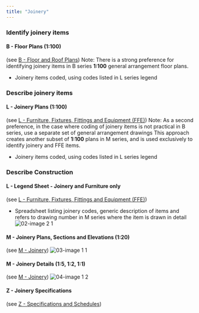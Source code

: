 ```yaml
---
title: "Joinery"
---
```

### Identify joinery items

#### B - Floor Plans (1:100)
(see [B - Floor and Roof Plans](notes/1_Documentation%20Codex/1b_Alphabet/B%20-%20Floor%20and%20Roof%20Plans.md))
Note: There is a strong preference for identifying joinery items in B series **1:100** general arrangement floor plans.
- Joinery items coded, using codes listed in L series legend

### Describe joinery items

#### L - Joinery Plans (1:100)
(see [L - Furniture, Fixtures, Fittings and Equipment (FFE)](notes/1_Documentation%20Codex/1b_Alphabet/L%20-%20Furniture,%20Fixtures,%20Fittings%20and%20Equipment%20(FFE).md))
Note:
As a second preference, in the case where coding of joinery items is not practical in B series, use a separate set of general arrangement drawings
This approach creates another subset of **1:100** plans in M series, and is used exclusively to identify joinery and FFE items.
- Joinery items coded, using codes listed in L series legend

### Describe Construction

#### L - Legend Sheet - Joinery and Furniture only
(see [L - Furniture, Fixtures, Fittings and Equipment (FFE)](notes/1_Documentation%20Codex/1b_Alphabet/L%20-%20Furniture,%20Fixtures,%20Fittings%20and%20Equipment%20(FFE).md))
- Spreadsheet listing joinery codes, generic description of items and refers to drawing number in M series where the item is drawn in detail
![02-image 2 1](notes/1_Documentation%20Codex/1c_Building%20Components/assets/02-image%202%201.svg)

#### M - Joinery Plans, Sections and Elevations (1:20)
(see [M - Joinery](notes/1_Documentation%20Codex/1b_Alphabet/M%20-%20Joinery.md))
![03-image 1 1](notes/1_Documentation%20Codex/1c_Building%20Components/assets/03-image%201%201.svg)

#### M - Joinery Details (1:5, 1:2, 1:1)
(see [M - Joinery](notes/1_Documentation%20Codex/1b_Alphabet/M%20-%20Joinery.md))
![04-image 1 2](notes/1_Documentation%20Codex/1c_Building%20Components/assets/04-image%201%202.svg)

#### Z - Joinery Specifications
(see [Z - Specifications and Schedules](notes/1_Documentation%20Codex/1b_Alphabet/Z%20-%20Specifications%20and%20Schedules.md))
